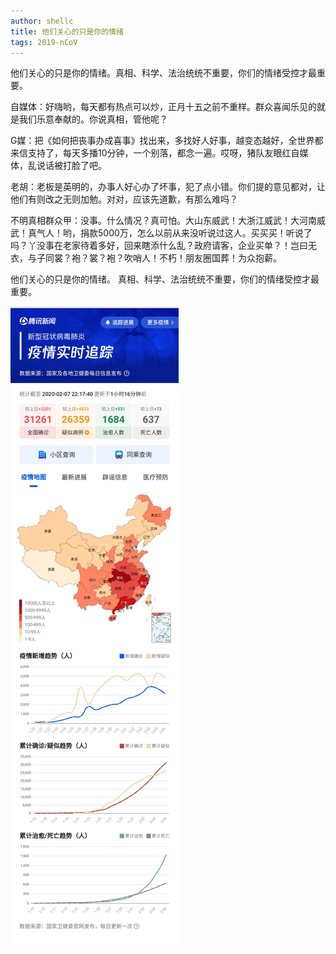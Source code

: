 ```yaml
---
author: shellc
title: 他们关心的只是你的情绪
tags: 2019-nCoV
---
```


他们关心的只是你的情绪。真相、科学、法治统统不重要，你们的情绪受控才最重要。

<!--more-->
自媒体：好嗨哟，每天都有热点可以炒，正月十五之前不重样。群众喜闻乐见的就是我们乐意奉献的。你说真相，管他呢？

G媒：把《如何把丧事办成喜事》找出来，多找好人好事，越变态越好，全世界都来信支持了，每天多播10分钟，一个别落，都念一遍。哎呀，猪队友眼红自媒体，乱说话被打脸了吧。

老胡：老板是英明的，办事人好心办了坏事，犯了点小错。你们提的意见都对，让他们有则改之无则加勉。对对，应该先道歉，有那么难吗？

不明真相群众甲：没事。什么情况？真可怕。大山东威武！大浙江威武！大河南威武！真气人！哟，捐款5000万，怎么以前从来没听说过这人。买买买！听说了吗？丫没事在老家待着多好，回来瞎添什么乱？政府请客，企业买单？！岂曰无衣，与子同裳？袍？裳？袍？吹哨人！不朽！朋友圈国葬！为众抱薪。

他们关心的只是你的情绪。 真相、科学、法治统统不重要，你们的情绪受控才最重要。

![2010-nCoV](/assets/images/posts/2019-ncov-20200207.jpg)